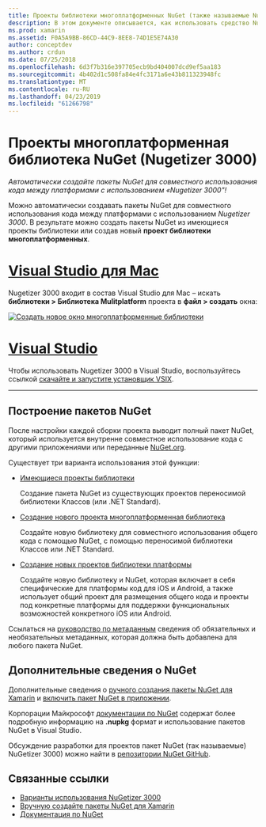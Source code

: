 ```yaml
---
title: Проекты библиотеки многоплатформенных NuGet (также называемые Nugetizer 3000)
description: В этом документе описывается, как использовать средство Nugetizer 3000 для автоматического создания пакетов NuGet для совместного использования кода между платформами.
ms.prod: xamarin
ms.assetid: F0A5A9BB-86CD-44C9-8EE8-74D1E5E74A30
author: conceptdev
ms.author: crdun
ms.date: 07/25/2018
ms.openlocfilehash: 6d3f7b316e397705ecb9bd404007dcd9ef5aa183
ms.sourcegitcommit: 4b402d1c508fa84e4fc3171a6e43b811323948fc
ms.translationtype: MT
ms.contentlocale: ru-RU
ms.lasthandoff: 04/23/2019
ms.locfileid: "61266798"
---
```

# <a name="nuget-multiplatform-library-projects-nugetizer-3000"></a>Проекты многоплатформенная библиотека NuGet (Nugetizer 3000)

_Автоматически создайте пакеты NuGet для совместного использования кода между платформами с использованием «Nugetizer 3000"!_

Можно автоматически создавать пакеты NuGet для совместного использования кода между платформами с использованием _Nugetizer 3000_. В результате можно создать пакеты NuGet из имеющиеся проекты библиотеки или создав новый **проект библиотеки многоплатформенных**.

# <a name="visual-studio-for-mactabmacos"></a>[Visual Studio для Mac](#tab/macos)

Nugetizer 3000 входит в состав Visual Studio для Mac &ndash; искать **библиотеки > Библиотека Mulitplatform** проекта в **файл > создать** окна:

[![](images/mulitplatform-library-sml.png "Создать новое окно многоплатформенные библиотеки")](images/mulitplatform-library.png#lightbox)

# <a name="visual-studiotabwindows"></a>[Visual Studio](#tab/windows)

Чтобы использовать Nugetizer 3000 в Visual Studio, воспользуйтесь ссылкой [скачайте и запустите установщик VSIX](http://bit.ly/nugetizer-2017).

-----

## <a name="building-nuget-packages"></a>Построение пакетов NuGet

После настройки каждой сборки проекта выводит полный пакет NuGet, который используется внутренне совместное использование кода с другими приложениями или переданные [NuGet.org](https://www.nuget.org).

Существует три варианта использования этой функции:

- [Имеющиеся проекты библиотеки](existing-library.md)

  Создание пакета NuGet из существующих проектов переносимой библиотеки Классов (или .NET Standard).

- [Создание нового проекта многоплатформенная библиотека](single-codebase.md)

  Создайте новую библиотеку для совместного использования общего кода с помощью NuGet, с помощью переносимой библиотеки Классов или .NET Standard.

- [Создание новых проектов библиотеки платформы](platform-specific.md)

  Создайте новую библиотеку и NuGet, которая включает в себя специфические для платформы код для iOS и Android, а также использует общий проект для размещения общего кода и проекты под конкретные платформы для поддержки функциональных возможностей конкретного iOS или Android.

Ссылаться на [руководство по метаданным](metadata.md) сведения об обязательных и необязательных метаданных, которая должна быть добавлена для любого пакета NuGet.

## <a name="further-nuget-information"></a>Дополнительные сведения о NuGet

Дополнительные сведения о [ручного создания пакеты NuGet для Xamarin](~/cross-platform/app-fundamentals/nuget-manual.md) и [включить пакет NuGet в приложении](https://docs.microsoft.com/visualstudio/mac/nuget-walkthrough).

Корпорации Майкрософт [документации по NuGet](https://docs.microsoft.com/nuget/) содержат более подробную информацию на **.nupkg** формат и использование пакетов NuGet в Visual Studio.

Обсуждение разработки для проектов пакет NuGet (так называемые) NuGetizer 3000) можно найти в [репозитории NuGet GitHub](https://github.com/NuGet/Home/wiki/NuGetizer-3000).

## <a name="related-links"></a>Связанные ссылки

- [Варианты использования NuGetizer 3000](https://github.com/NuGet/Home/wiki/NuGetizer-Core-Scenarios)
- [Вручную создайте пакеты NuGet для Xamarin](~/cross-platform/app-fundamentals/nuget-manual.md)
- [Документация по NuGet](https://docs.microsoft.com/nuget/)
